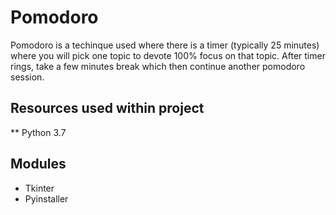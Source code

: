 # Pomodoro
Pomodoro is a techinque used where there is a timer (typically 25 minutes) where you will pick one topic to devote 100% focus on that topic.
After timer rings, take a few minutes break which then continue another pomodoro session.

## Resources used within project 
** Python 3.7 
  ## Modules
   * Tkinter
   * Pyinstaller
